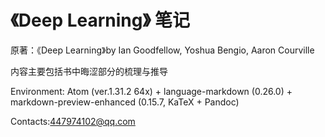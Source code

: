 # 《Deep Learning》 笔记

原著：《Deep Learning》by Ian Goodfellow, Yoshua Bengio, Aaron Courville

内容主要包括书中晦涩部分的梳理与推导


Environment: Atom (ver.1.31.2 64x) + language-markdown (0.26.0) + markdown-preview-enhanced (0.15.7, KaTeX + Pandoc)

Contacts:<447974102@qq.com>
